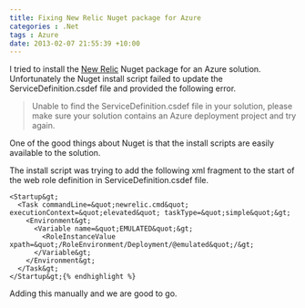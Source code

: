 ```yaml
---
title: Fixing New Relic Nuget package for Azure
categories : .Net
tags : Azure
date: 2013-02-07 21:55:39 +10:00
---
```


I tried to install the [New Relic][0] Nuget package for an Azure solution. Unfortunately the Nuget install script failed to update the ServiceDefinition.csdef file and provided the following error. 

> Unable to find the ServiceDefinition.csdef file in your solution, please make sure your solution contains an Azure deployment project and try again.

One of the good things about Nuget is that the install scripts are easily available to the solution.

The install script was trying to add the following xml fragment to the start of the web role definition in ServiceDefinition.csdef file.

    <Startup&gt;
      <Task commandLine=&quot;newrelic.cmd&quot; executionContext=&quot;elevated&quot; taskType=&quot;simple&quot;&gt;
        <Environment&gt;
          <Variable name=&quot;EMULATED&quot;&gt;
            <RoleInstanceValue xpath=&quot;/RoleEnvironment/Deployment/@emulated&quot;/&gt;
          </Variable&gt;
        </Environment&gt;
      </Task&gt; 
    </Startup&gt;{% endhighlight %}

Adding this manually and we are good to go.

[0]: http://www.newrelic.com
